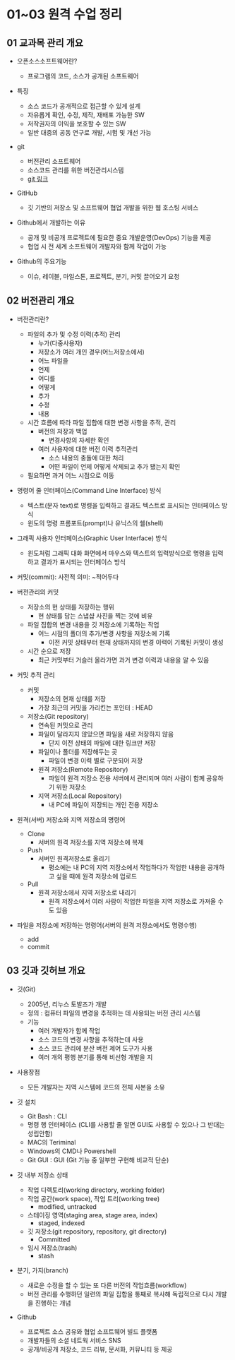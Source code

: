 # 01~03 원격 수업 정리
## 01 교과목 관리 개요

- 오픈소스소프트웨어란?
    - 프로그램의 코드, 소스가 공개된 소프트웨어

- 특징
    - 소스 코드가 공개적으로 접근할 수 있게 설계
    - 자유롭게 확인, 수정, 제작, 재배포 가능한 SW
    - 저작권자의 이익을 보호할 수 있는 SW
    - 일반 대중의 공동 연구로 개발, 시험 및 개선 가능
 

- git
    - 버전관리 소프트웨어
    - 소스코드 관리를 위한 버전관리시스템
    - [git 링크](https://git-scm.com)
   
- GitHub
    -  깃 기반의 저장소 및 소프트웨어 협업 개발을 위한 웹 호스팅 서비스
 
- Github에서 개발하는 이유
    - 공개 및 비공개 프로젝트에 필요한 중요 개발운영(DevOps) 기능을 제공
    - 협업 시 전 세계 소프트웨어 개발자와 함께 작업이 가능
 
- Github의 주요기능
    - 이슈, 레이블, 마일스톤, 프로젝트, 분기, 커밋 끌어오기 요청  

## 02 버전관리 개요

- 버전관리란?
    - 파일의 추가 및 수정 이력(추적) 관리
        - 누가(다중사용자)
        - 저장소가 여러 개인 경우(어느저장소에서)
        - 어느 파일을
        - 언제
        - 어디를
        - 어떻게
        - 추가
        - 수정
        - 내용
    - 시간 흐름에 따라 파일 집합에 대한 변경 사항을 추적, 관리
        - 버전의 저장과 백업
            - 변경사항의 자세한 확인
        - 여러 사용자에 대한 버전 이력 추적관리
            - 소스 내용의 충돌에 대한 처리
            - 어떤 파일이 언제 어떻게 삭제되고 추가 됐는지 확인
    - 필요하면 과거 어느 시점으로 이동

- 명령어 줄 인터페이스(Command Line Interface) 방식
    - 텍스트(문자 text)로 명령을 입력하고 결과도 텍스트로 표시되는 인터페이스 방식
    - 윈도의 명령 프롬포트(prompt)나 유닉스의 쉘(shell)
 
- 그래픽 사용자 인터페이스(Graphic User Interface) 방식
    - 윈도처럼 그래픽 대화 화면에서 마우스와 텍스트의 입력방식으로 명령을 입력하고 결과가 표시되는 인터페이스 방식

- 커밋(commit): 사전적 의미: ~적어두다

- 버전관리의 커밋
    - 저장소의 현 상태를 저장하는 행위
        - 현 상태를 담는 스냅샵 사진을 찍는 것에 비유
    - 파일 집합의 변경 내용을 깃 저장소에 기록하는 작업
        - 어느 시점의 폴더의 추가/변경 사항을 저장소에 기록
            - 이전 커밋 상태부터 현재 상태까지의 변경 이력이 기록된 커밋이 생성
    - 시간 순으로 저장
        - 최근 커밋부터 거슬러 올라가면 과거 변경 이력과 내용을 알 수 있음

- 커밋 추적 관리
    - 커밋
        - 저장소의 현재 상태를 저장
        - 가장 최근의 커밋을 가리킨는 포인터 : HEAD
    - 저장소(Git repository)
        - 연속된 커밋으로 관리
        - 파일이 달라지지 않았으면 파일을 새로 저장하지 않음
            - 단지 이전 상태의 파일에 대한 링크만 저장
        - 파일이나 폴더를 저장해두는 곳
            - 파일이 변경 이력 별로 구분되어 저장
        - 원격 저장소(Remote Repository)
            - 파일이 원격 저장소 전용 서버에서 관리되며 여러 사람이 함께 공유하기 위한 저장소
        - 지역 저장소(Local Repository)
            - 내 PC에 파일이 저장되는 개인 전용 저장소
         
- 원격(서버) 저장소와 지역 저장소의 명령어
    - Clone
        - 서버의 원격 저장소를 지역 저장소에 복제 
    - Push
        - 서버인 원격저장소로 올리기
            - 평소에는 내 PC의 지역 저장소에서 작업하다가 작업한 내용을 공개하고 싶을 때에 원격 저장소에 업로드 
    - Pull
        - 원격 저장소에서 지역 저장소로 내리기
            - 원격 저장소에서 여러 사람이 작업한 파일을 지역 저장소로 가져올 수도 있음 
- 파일을 저장소에 저장하는 명령어(서버의 원격 저장소에서도 명령수행)
    - add
    - commit
 

## 03 깃과 깃허브 개요

- 깃(Git)
    - 2005년, 리누스 토발즈가 개발
    - 정의 : 컴퓨터 파일의 변경을 추적하는 데 사용되는 버전 관리 시스템
    - 기능
        - 여러 개발자가 함께 작업
        - 소스 코드의 변경 사항을 추적하는데 사용
        - 소스 코드 관리에 분산 버전 제어 도구가 사용
        - 여러 개의 평행 분기를 통해 비선형 개발을 지
 
- 사용장점
    - 모든 개발자는 지역 시스템에 코드의 전체 사본을 소유

- 깃 설치
    - Git Bash : CLI
    - 명령 행 인터페이스 (CLI를 사용할 줄 알면 GUI도 사용할 수 있으나 그 반대는 성립안함)
    - MAC의 Teriminal
    - Windows의 CMD나 Powershell
    - Git GUI : GUI (Git 기능 중 일부만 구현해 비교적 단순)

- 깃 내부 저장소 상태
    - 작업 디렉토리(working directory, working folder)
    - 작업 공간(work space), 작업 트리(working tree)
        - modified, untracked 
    - 스테이징 영역(staging area, stage area, index)
        - staged, indexed
    - 깃 저장소(git repository, repository, git directory)
        - Committed
    - 임시 저장소(trash)
        - stash

- 분기, 가지(branch)
    - 새로운 수정을 할 수 있는 또 다른 버전의 작업흐름(workflow)
    - 버전 관리를 수행하던 일련의 파일 집합을 통째로 복사해 독립적으로 다시 개발을 진행하는 개념
 
- Github
    - 프로젝트 소스 공유와 협업 소프트웨어 빌드 플랫폼
    - 개발자들의 소셜 네트웍 서비스 SNS
    - 공개/비공개 저장소, 코드 리뷰, 문서화, 커뮤니티 등 제공
